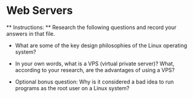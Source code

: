 # Web Servers

** Instructions: ** Research the following questions and record your answers in that file.

* What are some of the key design philosophies of the Linux operating system?


* In your own words, what is a VPS (virtual private server)? What, according to your research, are the advantages of using a VPS?


* Optional bonus question: Why is it considered a bad idea to run programs as the root user on a Linux system?